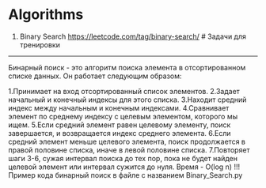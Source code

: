 # Algorithms


1. Binary Search
https://leetcode.com/tag/binary-search/ # Задачи для тренировки
---
Бинарный поиск - это алгоритм поиска элемента в отсортированном списке данных. Он работает следующим образом:

1.Принимает на вход отсортированный список элементов.
2.Задает начальный и конечный индексы для этого списка.
3.Находит средний индекс между начальным и конечным индексами.
4.Сравнивает элемент по среднему индексу с целевым элементом, которого мы ищем.
5.Если средний элемент равен целевому элементу, поиск завершается, и возвращается индекс среднего элемента.
6.Если средний элемент меньше целевого элемента, поиск продолжается в правой половине списка, иначе в левой половине списка.
7.Повторяет шаги 3-6, сужая интервал поиска до тех пор, пока не будет найден целевой элемент или интервал сужится до нуля.
            Время - O(log n)
!!!Пример кода бинарный поиск в файле с названием Binary_Search.py
